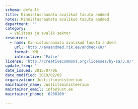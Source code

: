 ```yaml
---
schema: default
title: Kinnistusraamatu avalikud tasuta andmed
notes: Kinnistusraamatu avalikud tasuta andmed
department: ''
category:
  - Valitsus ja avalik sektor
resources:
  - name: Kinnistusraamatu avalikud tasuta andmed
    url: 'http://avaandmed.rik.ee/andmed/KR/'
    format: XML
    interactive: 'False'
license: 'http://creativecommons.org/licenses/by-sa/3.0/'
update_freq: ''
date_issued: 2015/07/06
date_modified: 2019/02/02
organization: Justiitsministeerium
maintainer_name: Justiitsministeerium
maintainer_email: info@just.ee
maintainer_phone: '6208100'

---
```

